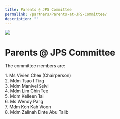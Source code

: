 ```yaml
---
title: Parents @ JPS Committee
permalink: /partners/Parents-at-JPS-Committee/
description: ""
---
```

![](/images/Banner.png)

Parents @ JPS Committee
=======================

The committee members are: 

1\. Ms Vivien Chen (Chairperson) <br>
2\. Mdm Tsao I Ting <br>3\. Mdm Manivel Selvi <br>
4\. Mdm Lim Chin Tee <br>5\. Mdm Kelleen Tai <br>6\. Ms Wendy Pang <br>7\. Mdm Koh Kah Woon <br>
8\. Mdm Zalinah Binte Abu Talib